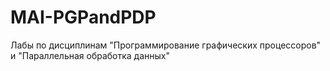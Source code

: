 # MAI-PGPandPDP
Лабы по дисциплинам "Программирование графических процессоров" и "Параллельная обработка данных"
